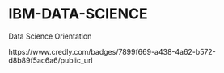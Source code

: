 # IBM-DATA-SCIENCE
<p> Data Science Orientation </p>
    <href>https://www.credly.com/badges/7899f669-a438-4a62-b572-d8b89f5ac6a6/public_url</href>
